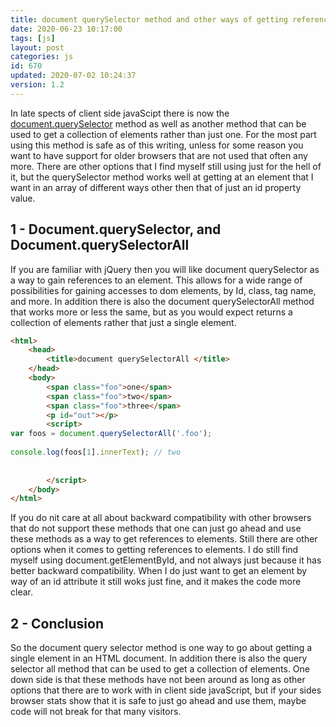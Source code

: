 ```yaml
---
title: document querySelector method and other ways of getting references to elements in javaScript
date: 2020-06-23 10:17:00
tags: [js]
layout: post
categories: js
id: 670
updated: 2020-07-02 10:24:37
version: 1.2
---
```


In late spects of client side javaScipt there is now the [document.querySelector](https://developer.mozilla.org/en-US/docs/Web/API/Document/querySelector) method as well as another method that can be used to get a collection of elements rather than just one. For the most part using this method is safe as of this writing, unless for some reason you want to have support for older browsers that are not used that often any more. There are other options that I find myself still using just for the hell of it, but the querySelector method works well at getting at an element that I want in an array of different ways other then that of just an id property value.

<!-- more -->

## 1 - Document.querySelector, and Document.querySelectorAll

If you are familiar with jQuery then you will like document querySelector as a way to gain references to an element. This allows for a wide range of possibilities for gaining accesses to dom elements, by Id, class, tag name, and more. In addition there is also the document querySelectorAll method that works more or less the same, but as you would expect returns a collection of elements rather that just a single element.

```html
<html>
    <head>
        <title>document querySelectorAll </title>
    </head>
    <body>
        <span class="foo">one</span>
        <span class="foo">two</span>
        <span class="foo">three</span>
        <p id="out"></p>
        <script>
var foos = document.querySelectorAll('.foo');
 
console.log(foos[1].innerText); // two
 
        
        </script>
    </body>
</html>
```

If you do nit care at all about backward compatibility with other browsers that do not support these methods that one can just go ahead and use these methods as a way to get references to elements. Still there are other options when it comes to getting references to elements. I do still find myself using document.getElementById, and not always just because it has better backward compatibility. When I do just want to get an element by way of an id attribute it still woks just fine, and it makes the code more clear.

## 2 - Conclusion

So the document query selector method is one way to go about getting a single element in an HTML document. In addition there is also the query selector all method that can be used to get a collection of elements. One down side is that these methods have not been around as long as other options that there are to work with in client side javaScript, but if your sides browser stats show that it is safe to just go ahead and use them, maybe code will not break for that many visitors.
